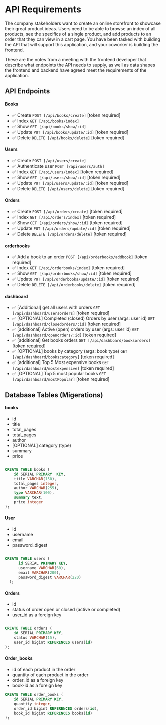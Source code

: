 # API Requirements
The company stakeholders want to create an online storefront to showcase their great product ideas. Users need to be able to browse an index of all products, see the specifics of a single product, and add products to an order that they can view in a cart page. You have been tasked with building the API that will support this application, and your coworker is building the frontend.

These are the notes from a meeting with the frontend developer that describe what endpoints the API needs to supply, as well as data shapes the frontend and backend have agreed meet the requirements of the application. 

## API Endpoints
#### Books

- ✅ Create `POST [/api/books/create]` [token required]
- ✅ Index `GET [/api/books/index]`
- ✅ Show `GET [/api/books/show/:id]`
- ✅ Update `PUT [/api/books/update/:id]` [token required]
- ✅ Delete `DELETE [/api/books/delete]` [token required]

#### Users

- ✅ Create `POST [/api/users/create]` 
- ✅ Authenticate user `POST [/api/users/auth]`
- ✅ Index `GET [/api/users/index]` [token required]
- ✅ Show `GET [/api/users/show/:id]` [token required]
- ✅ Update `PUT [/api/users/update/:id]` [token required]
- ✅ Delete `DELETE [/api/users/delete]` [token required]

#### Orders

- ✅ Create `POST [/api/orders/create]` [token required]
- ✅ Index `GET [/api/orders/index]` [token required]
- ✅ Show `GET [/api/orders/show/:id]` [token required]
- ✅ Update `PUT [/api/orders/update/:id]` [token required]
- ✅ Delete `DELETE [/api/orders/delete]` [token required]

#### orderbooks
- ✅ Add a book to an order `POST [/api/orderbooks/addbook]` [token required]
- ✅ Index `GET [/api/orderbooks/index]` [token required]
- ✅ Show `GET [/api/orderbooks/show/:id]` [token required]
- ✅ Update `PUT [/api/orderbooks/update/:id]` [token required]
- ✅ Delete `DELETE [/api/orderbooks/delete]` [token required]

#### dashboard

- ✅ [Additional] get all users with orders `GET [/api/dashboard/usersorders]` [token required]
- ✅ [OPTIONAL] Completed (closed) Orders by user (args: user id) `GET [/api/dashboard/closedorders/:id]` [token required]
- ✅ [additional] Active (open) orders by user (args: user id) `GET [/api/dashboard/openorders/:id]` [token required]
- ✅ [additional] Get books orders `GET [/api/dashboard/booksorders]` [token required]
- ✅ [OPTIONAL] books by category (args: book type) `GET [/api/dashboard/bookscategory]` [token required]
- ✅ [additional] Top 5 Most expensive books `GET [/api/dashboard/mostexpensive]` [token required]
- ✅ [OPTIONAL] Top 5 most popular books `GET [/api/dashboard/mostPopular]` [token required]




## Database Tables (Migerations)

#### books

- id
- title
- total_pages
- total_pages
- author
- [OPTIONAL] category (type)
- summary
- price

```sql

CREATE TABLE books (
    id SERIAL PRIMARY  KEY,
    title VARCHAR(150),
    total_pages integer,
    author VARCHAR(255),
    type VARCHAR(100),
    summary text,
    price integer
);

```

#### User

- id
- username
- email
- password_digest

```sql

CREATE TABLE users (
      id SERIAL PRIMARY KEY,
      username VARCHAR(60),
      email VARCHAR(200),
      password_digest VARCHAR(220)
  );

```

#### Orders

- id
- status of order open or closed (active or completed)
- user_id as a foreign key

```sql

CREATE TABLE orders (
    id SERIAL PRIMARY KEY,
    status VARCHAR(15),
    user_id bigint REFERENCES users(id)
);
```

#### Order_books

- id of each product in the order
- quantity of each product in the order
- order_id as a foreign key
- book-id as a foreign key


```sql
CREATE TABLE order_books (
    id SERIAL PRIMARY KEY,
    quantity integer,
    order_id bigint REFERENCES orders(id),
    book_id bigint REFERENCES books(id)
);

```